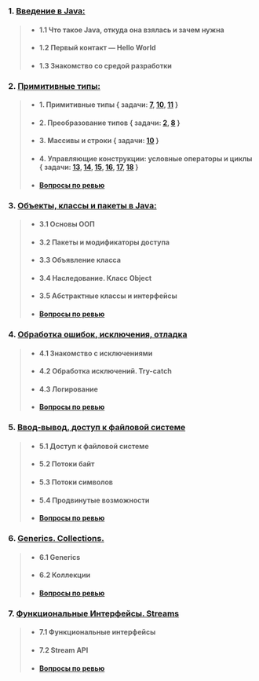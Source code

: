 ### 1. [Введение в Java:](src/modules/module1)
>- #### 1.1 Что такое Java, откуда она взялась и зачем нужна
>- #### 1.2 Первый контакт — Hello World
>- #### 1.3 Знакомство со средой разработки

### 2. [Примитивные типы:](src/modules/module2)
>- #### 1. Примитивные типы { задачи: [7](src/modules/module2/chapter1/task07), [10](src/modules/module2/chapter1/task10), [11](src/modules/module2/chapter1/task11) }
>- #### 2. Преобразование типов { задачи: [2](), [8]() }
>- #### 3. Массивы и строки { задачи: [10]() }
>- #### 4. Управляющие конструкции: условные операторы и циклы { задачи: [13](), [14](), [15](), [16](), [17](), [18]() }
>- #### [Вопросы по ревью](src/modules/module2/questions.md)

### 3. [Объекты, классы и пакеты в Java:](src/modules/module3)
>- #### 3.1 Основы ООП
>- #### 3.2 Пакеты и модификаторы доступа
>- #### 3.3 Объявление класса
>- #### 3.4 Наследование. Класс Object
>- #### 3.5 Абстрактные классы и интерфейсы
>- #### [Вопросы по ревью](src/modules/module3/questions.md)

### 4. [Обработка ошибок, исключения, отладка](src/modules/module4)
>- #### 4.1 Знакомство с исключениями
>- #### 4.2 Обработка исключений. Try-catch
>- #### 4.3 Логирование
>- #### [Вопросы по ревью](src/modules/module4/questions.md)

### 5. [Ввод-вывод, доступ к файловой системе](src/modules/module5)
>- #### 5.1 Доступ к файловой системе
>- #### 5.2 Потоки байт
>- #### 5.3 Потоки символов
>- #### 5.4 Продвинутые возможности
>- #### [Вопросы по ревью](src/modules/module5/questions.md)

### 6. [Generics. Collections.](src/modules/module6)
>- #### 6.1 Generics
>- #### 6.2 Коллекции
>- #### [Вопросы по ревью](src/modules/module6/questions.md)

### 7. [Функциональные Интерфейсы. Streams](src/modules/module7)
>- #### 7.1 Функциональные интерфейсы
>- #### 7.2 Stream API
>- #### [Вопросы по ревью](src/modules/module7/questions.md)
